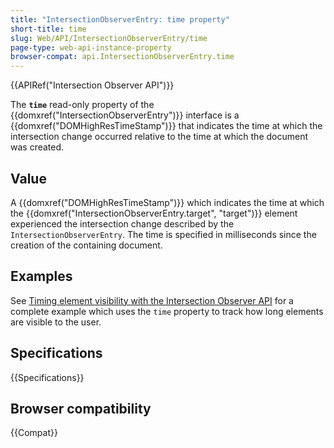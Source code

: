 ```yaml
---
title: "IntersectionObserverEntry: time property"
short-title: time
slug: Web/API/IntersectionObserverEntry/time
page-type: web-api-instance-property
browser-compat: api.IntersectionObserverEntry.time
---
```


{{APIRef("Intersection Observer API")}}

The **`time`** read-only property of the {{domxref("IntersectionObserverEntry")}} interface is a {{domxref("DOMHighResTimeStamp")}} that indicates the time at which the intersection change occurred relative to the time at which the document was created.

## Value

A {{domxref("DOMHighResTimeStamp")}} which indicates the time at which the {{domxref("IntersectionObserverEntry.target", "target")}} element experienced the
intersection change described by the `IntersectionObserverEntry`.
The time is specified in milliseconds since the creation of the containing document.

## Examples

See [Timing element visibility with the Intersection Observer API](/en-US/docs/Web/API/Intersection_Observer_API/Timing_element_visibility) for a complete example which uses the `time` property to track how long elements are visible to the user.

## Specifications

{{Specifications}}

## Browser compatibility

{{Compat}}
